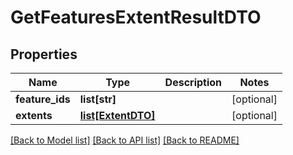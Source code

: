 # GetFeaturesExtentResultDTO

## Properties
Name | Type | Description | Notes
------------ | ------------- | ------------- | -------------
**feature_ids** | **list[str]** |  | [optional] 
**extents** | [**list[ExtentDTO]**](ExtentDTO.md) |  | [optional] 

[[Back to Model list]](../README.md#documentation-for-models) [[Back to API list]](../README.md#documentation-for-api-endpoints) [[Back to README]](../README.md)

